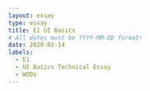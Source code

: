 ```yaml
---
layout: essay
type: essay
title: E1 UI Basics
# All dates must be YYYY-MM-DD format!
date: 2020-02-14
labels:
  - E1
  - UI Basics Technical Essay
  - WODs
---
```

